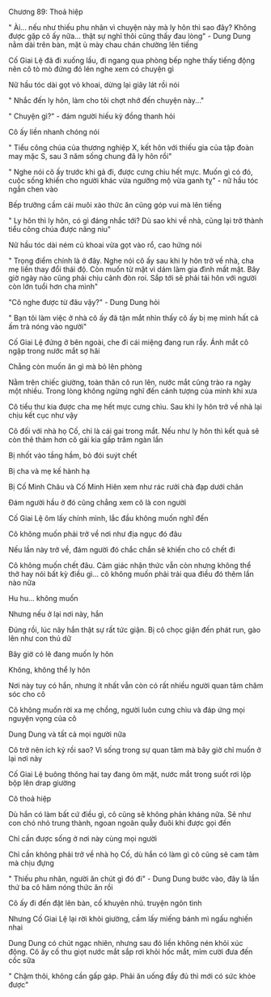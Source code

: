




Chương 89: Thoả hiệp

" Ài... nếu như thiếu phu nhân vì chuyện này mà ly hôn thì sao đây? Không được gặp cô ấy nữa... thật sự nghĩ thôi cũng thấy đau lòng" - Dung Dung nằm dài trên bàn, mặt ủ mày chau chán chường lên tiếng

Cố Giai Lệ đã đi xuống lầu, đi ngang qua phòng bếp nghe thấy tiếng động nên cô tò mò đứng đó lén nghe xem có chuyện gì



Nữ hầu tóc dài gọt vỏ khoai, dừng lại giây lát rồi nói

" Nhắc đến ly hôn, làm cho tôi chợt nhớ đến chuyện này..."

" Chuyện gì?" - đám người hiếu kỳ đồng thanh hỏi

Cô ấy liền nhanh chóng nói

" Tiểu công chúa của thương nghiệp X, kết hôn với thiếu gia của tập đoàn may mặc S, sau 3 năm sống chung đã ly hôn rồi"

" Nghe nói cô ấy trước khi gả đi, được cưng chìu hết mực. Muốn gì có đó, cuộc sống khiến cho người khác vừa ngưỡng mộ vừa ganh tỵ" - nữ hầu tóc ngắn chen vào

Bếp trưởng cầm cái muôi xào thức ăn cũng góp vui mà lên tiếng


" Ly hôn thì ly hôn, có gì đáng nhắc tới? Dù sao khi về nhà, cũng lại trở thành tiểu công chúa được nâng niu"

Nữ hầu tóc dài ném củ khoai vừa gọt vào rổ, cao hứng nói

" Trọng điểm chính là ở đây. Nghe nói cô ấy sau khi ly hôn trở về nhà, cha mẹ liền thay đổi thái độ. Còn muốn từ mặt vì dám làm gia đình mất mặt. Bây giờ ngày nào cũng phải chịu cảnh đòn roi. Sắp tới sẽ phải tái hôn với người còn lớn tuổi hơn cha mình"

"Cô nghe được từ đâu vậy?" - Dung Dung hỏi

" Bạn tôi làm việc ở nhà cô ấy đã tận mắt nhìn thấy cô ấy bị mẹ mình hất cả ấm trà nóng vào người"



Cố Giai Lệ đứng ở bên ngoài, che đi cái miệng đang run rẩy. Ánh mắt cô ngập trong nước mắt sợ hãi

Chẳng còn muốn ăn gì mà bỏ lên phòng

Nằm trên chiếc giường, toàn thân cô run lên, nước mắt cũng trào ra ngày một nhiều. Trong lòng không ngừng nghĩ đến cảnh tượng của mình khi xưa

Cô tiểu thư kia được cha mẹ hết mực cưng chìu. Sau khi ly hôn trở về nhà lại chịu kết cục như vậy

Cô đối với nhà họ Cố, chỉ là cái gai trong mắt. Nếu như ly hôn thì kết quả sẽ còn thê thảm hơn cô gái kia gấp trăm ngàn lần

Bị nhốt vào tầng hầm, bỏ đói suýt chết

Bị cha và mẹ kế hành hạ

Bị Cố Minh Châu và Cố Minh Hiên xem như rác rưởi chà đạp dưới chân


Đám người hầu ở đó cũng chẳng xem cô là con người

Cố Giai Lệ ôm lấy chính mình, lắc đầu không muốn nghĩ đến

Cô không muốn phải trở về nơi như địa ngục đó đâu

Nếu lần này trở về, đám người đó chắc chắn sẽ khiến cho cô chết đi

Cô không muốn chết đâu. Cảm giác nhận thức vẫn còn nhưng không thể thở hay nói bất kỳ điều gì... cô không muốn phải trải qua điều đó thêm lần nào nữa

Hu hu... không muốn

Nhưng nếu ở lại nơi này, hắn

Đúng rồi, lúc nãy hắn thật sự rất tức giận. Bị cô chọc giận đến phát run, gào lên như con thú dữ

Bây giờ có lẽ đang muốn ly hôn

Không, không thể ly hôn

Nơi này tuy có hắn, nhưng ít nhất vẫn còn có rất nhiều người quan tâm chăm sóc cho cô

Cô không muốn rời xa mẹ chồng, người luôn cưng chìu và đáp ứng mọi nguyện vọng của cô

Dung Dung và tất cả mọi người nữa

Cô trở nên ích kỷ rồi sao? Vì sống trong sự quan tâm mà bây giờ chỉ muốn ở lại nơi này

Cố Giai Lệ buông thõng hai tay đang ôm mặt, nước mắt trong suốt rơi lộp bộp lên drap giường

Cô thoả hiệp

Dù hắn có làm bất cứ điều gì, cô cũng sẽ không phản kháng nữa. Sẽ như con chó nhỏ trung thành, ngoan ngoãn quẫy đuôi khi được gọi đến

Chỉ cần được sống ở nơi này cùng mọi người

Chỉ cần không phải trở về nhà họ Cố, dù hắn có làm gì cô cũng sẽ cam tâm mà chịu đựng

" Thiếu phu nhân, người ăn chút gì đó đi" - Dung Dung bước vào, đây là lần thứ ba cô hâm nóng thức ăn rồi

Cô ấy đi đến đặt lên bàn, cố khuyên nhủ. truyện ngôn tình

Nhưng Cố Giai Lệ lại rời khỏi giường, cầm lấy miếng bánh mì ngấu nghiến nhai

Dung Dung có chút ngạc nhiên, nhưng sau đó liền không nén khỏi xúc động. Cô ấy cố thu giọt nước mắt sắp rơi khỏi hốc mắt, mỉm cười đưa đến cốc sữa

" Chậm thôi, không cần gấp gáp. Phải ăn uống đầy đủ thì mới có sức khỏe được"




